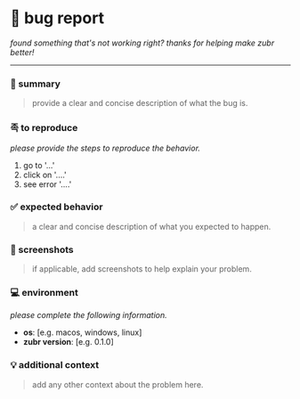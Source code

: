 # 🐞 bug report

_found something that's not working right? thanks for helping make zubr better!_

---

### 📝 summary

> provide a clear and concise description of what the bug is.

### 족 to reproduce

_please provide the steps to reproduce the behavior._

1. go to '...'
2. click on '....'
3. see error '....'

### ✅ expected behavior

> a clear and concise description of what you expected to happen.

### 📸 screenshots

> if applicable, add screenshots to help explain your problem.

### 💻 environment

_please complete the following information._

- **os**: [e.g. macos, windows, linux]
- **zubr version**: [e.g. 0.1.0]

### 💡 additional context

> add any other context about the problem here.
